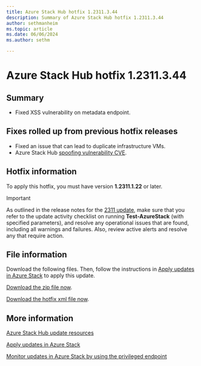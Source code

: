```yaml
---
title: Azure Stack Hub hotfix 1.2311.3.44
description: Summary of Azure Stack Hub hotfix 1.2311.3.44
author: sethmanheim
ms.topic: article
ms.date: 06/06/2024
ms.author: sethm

---
```


# Azure Stack Hub hotfix 1.2311.3.44

## Summary

- Fixed XSS vulnerability on metadata endpoint.

## Fixes rolled up from previous hotfix releases

- Fixed an issue that can lead to duplicate infrastructure VMs.
- Azure Stack Hub [spoofing vulnerability CVE](https://msrc.microsoft.com/update-guide/vulnerability/CVE-2024-20679).

## Hotfix information

To apply this hotfix, you must have version **1.2311.1.22** or later.

> [!IMPORTANT]
> As outlined in the release notes for the [2311 update](release-notes.md?view=azs-2311&preserve-view=true), make sure that you refer to the update activity checklist on running **Test-AzureStack** (with specified parameters), and resolve any operational issues that are found, including all warnings and failures. Also, review active alerts and resolve any that require action.

## File information

Download the following files. Then, follow the instructions in [Apply updates in Azure Stack](azure-stack-apply-updates.md) to apply this update.

[Download the zip file now](https://azurestackhub.azureedge.net/PR/download/1.2311.3.44/HotFix/AzS_Update_1.2311.3.44.zip).

[Download the hotfix xml file now](https://azurestackhub.azureedge.net/PR/download/1.2311.3.44/HotFix/metadata.xml).

## More information

[Azure Stack Hub update resources](azure-stack-updates.md)

[Apply updates in Azure Stack](azure-stack-apply-updates.md)

[Monitor updates in Azure Stack by using the privileged endpoint](azure-stack-monitor-update.md)

